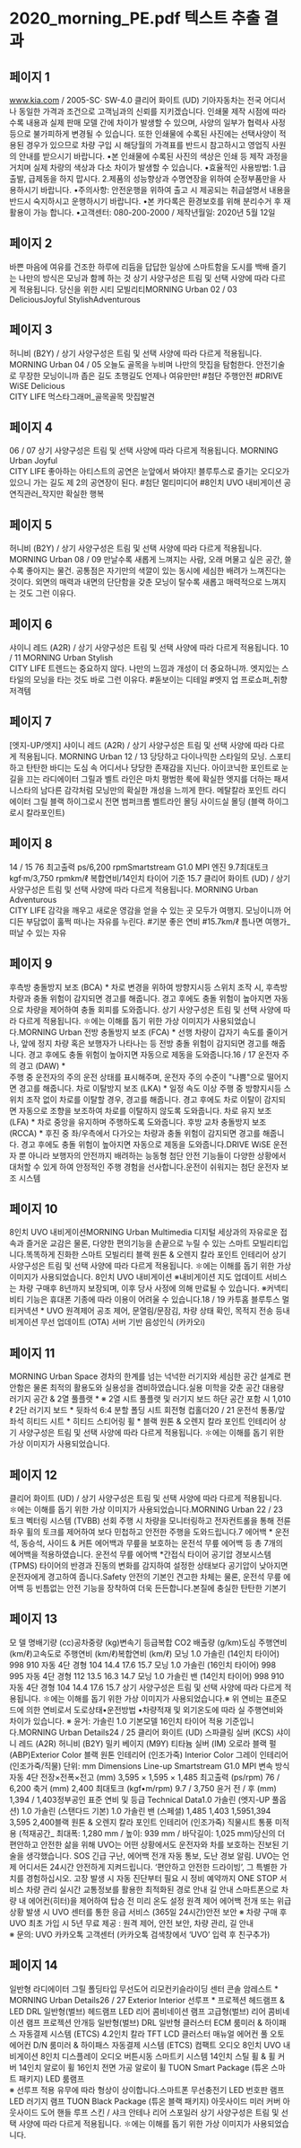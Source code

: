 # 2020_morning_PE.pdf 텍스트 추출 결과

## 페이지 1

   www.kia.com / 2005-SC· SW-4.0
클리어 화이트 (UD)
기아자동차는 전국 어디서나 동일한 가격과 조건으로 고객님과의 신뢰를 지키겠습니다.
인쇄물 제작 시점에 따라 수록 내용과 실제 판매 모델 간에 차이가 발생할 수 있으며, 
사양의 일부가 협력사 사정 등으로 불가피하게 변경될 수 있습니다. 또한 인쇄물에 수록된 사진에는 선택사양이 적용된 
경우가 있으므로 차량 구입 시 해당월의 가격표를 반드시 참고하시고 영업직 사원 의 안내를 받으시기 바랍니다.
•본 인쇄물에 수록된 사진의 색상은 인쇄 등 제작 과정을 거치며 실제 차량의 색상과 다소 차이가 발생할 수 있습니다.
•효율적인 사용방법: 1.급출발, 급제동을 하지 맙시다.  2.제품의 성능향상과 수명연장을 위하여 순정부품만을 사용하시기 바랍니다.
•주의사항: 안전운행을 위하여 출고 시 제공되는 취급설명서 내용을  반드시 숙지하시고 운행하시기 바랍니다.
•본 카다록은 환경보호를 위해 분리수거 후 재활용이 가능 합니다.
•고객센터: 080-200-2000 / 제작년월일: 2020년 5월 12일


## 페이지 2

바쁜 마음에 여유를
건조한 하루에 리듬을
답답한 일상에 스마트함을
도시를 백배 즐기는 나만의 방식은
모닝과 함께 하는 것
상기 사양구성은 트림 및 선택 사양에 따라 다르게 적용됩니다. 당신을 위한 시티 모빌리티MORNING Urban 02 / 03
DeliciousJoyful
StylishAdventurous

## 페이지 3

허니비 (B2Y)  / 상기 사양구성은 트림 및 선택 사양에 따라 다르게 적용됩니다. MORNING Urban 04 / 05
오늘도 골목을 누비며 나만의 맛집을 탐험한다.
안전기술로 무장한 모닝이니까
좁은 길도 초행길도 언제나 여유만만!
#첨단 주행안전 #DRIVE WiSE
Delicious  
CITY LIFE
먹스타그래머_골목골목 맛집발견

## 페이지 4

06 / 07
상기 사양구성은 트림 및 선택 사양에 따라 다르게 적용됩니다. MORNING Urban
Joyful  
CITY LIFE
좋아하는 아티스트의 공연은 눈앞에서 봐야지!
블루투스로 즐기는 오디오가 있으니
가는 길도 제 2의 공연장이 된다.
#첨단 멀티미디어 #8인치 UVO 내비게이션
공연직관러_작지만 확실한 행복

## 페이지 5

허니비 (B2Y)  / 상기 사양구성은 트림 및 선택 사양에 따라 다르게 적용됩니다. MORNING Urban 08 / 09
만날수록 새롭게 느껴지는 사람, 오래 머물고 싶은 공간, 쓸수록 좋아지는 물건.
공통점은 자기만의 색깔이 있는 동시에 세심한 배려가 느껴진다는 것이다.
외면의 매력과 내면의 단단함을 갖춘 모닝이 
탈수록 새롭고 매력적으로 느껴지는 것도 그런 이유다.

## 페이지 6

샤이니 레드 (A2R)  / 상기 사양구성은 트림 및 선택 사양에 따라 다르게 적용됩니다. 10 / 11 MORNING Urban
Stylish  
CITY LIFE
트렌드는 중요하지 않다. 
나만의 느낌과 개성이 더 중요하니까.
엣지있는 스타일의 모닝을 타는 것도 바로 그런 이유다.
#돋보이는 디테일 #엣지 업
프로쇼퍼_취향저격템

## 페이지 7

[엣지-UP/엣지] 샤이니 레드 (A2R)  / 상기 사양구성은 트림 및 선택 사양에 따라 다르게 적용됩니다. MORNING Urban 12 / 13
당당하고 다이나믹한 스타일의 모닝. 
스포티하고 탄탄한 바디는 도심 속 어디서나 당당한 존재감을 지닌다. 
아이코닉한 포인트로 눈길을 끄는 라디에이터 그릴과 벨트 라인은 
마치 평범한 룩에 확실한 엣지를 더하는 패셔니스타의 남다른 감각처럼 
모닝만의 확실한 개성을 느끼게 한다.
메탈칼라 포인트 라디에이터 그릴
블랙 하이그로시 전면 범퍼크롬 벨트라인 몰딩
사이드실 몰딩 (블랙 하이그로시 칼라포인트)

## 페이지 8

14 / 15
76 최고출력 
ps/6,200 rpmSmartstream G1.0 MPI 엔진
9.7최대토크 
kgf·m/3,750 rpmkm/ℓ 
복합연비/14인치 타이어 기준 15.7
클리어 화이트 (UD)  / 상기 사양구성은 트림 및 선택 사양에 따라 다르게 적용됩니다. MORNING Urban
Adventurous  
CITY LIFE
감각을 깨우고 새로운 영감을 얻을 수 있는 곳
모두가 여행지. 모닝이니까 어디든 부담없이
훌쩍 떠나는 자유를 누린다.
#기분 좋은 연비 #15.7km/ℓ
틈나면 여행가_떠날 수 있는 자유

## 페이지 9

후측방 충돌방지 보조 (BCA) *
차로 변경을 위하여 방향지시등 스위치 조작 시, 후측방 차량과 충돌 위험이
감지되면 경고를 해줍니다. 경고 후에도 충돌 위험이 높아지면 자동으로 차량을
제어하여 충돌 회피를 도와줍니다. 
상기 사양구성은 트림 및 선택 사양에 따라 다르게 적용됩니다.   ✽에는 이해를 돕기 위한 가상 이미지가 사용되었습니다.MORNING Urban
전방 충돌방지 보조 (FCA) *
선행 차량이 갑자기 속도를 줄이거나, 앞에 정지 차량 혹은 보행자가 나타나는 등 
전방 충돌 위험이 감지되면 경고를 해줍니다. 경고 후에도 충돌 위험이 높아지면 
자동으로 제동을 도와줍니다.16 / 17
운전자 주의 경고 (DAW) *  
주행 중 운전자의 주의 운전 상태를 표시해주며, 운전자 주의 수준이 "나쁨"으로 
떨어지면 경고를 해줍니다.
차로 이탈방지 보조 (LKA) *
일정 속도 이상 주행 중 방향지시등 스위치 조작 없이 차로를 이탈할 경우, 
경고를 해줍니다. 경고 후에도 차로 이탈이 감지되면 자동으로 조향을 
보조하여 차로를 이탈하지 않도록 도와줍니다.
차로 유지 보조 (LFA) * 
차로 중앙을 유지하며 주행하도록 도와줍니다.
후방 교차 충돌방지 보조 (RCCA) *
후진 중 좌/우측에서 다가오는 차량과 충돌 위험이 감지되면 경고를 해줍니다. 
경고 후에도 충돌 위험이 높아지면 자동으로 제동을 도와줍니다.DRIVE WiSE
운전자 뿐 아니라 보행자의 안전까지 배려하는 능동형 첨단 안전 기능들이
다양한 상황에서 대처할 수 있게 하여 안정적인 주행 경험을 선사합니다.운전이 쉬워지는 첨단 운전자 보조 시스템


## 페이지 10

8인치 UVO 내비게이션MORNING Urban
Multimedia
디지털 세상과의 자유로운 접속과 즐거운 교감은 물론, 
다양한 편의기능을 손끝으로 누릴 수 있는 스마트 모빌리티입니다.똑똑하게 진화한 스마트 모빌리티 
블랙 원톤 & 오렌지 칼라 포인트 인테리어
상기 사양구성은 트림 및 선택 사양에 따라 다르게 적용됩니다.   ✽에는 이해를 돕기 위한 가상 이미지가 사용되었습니다. 8인치 UVO 내비게이션 ※내비게이션 지도 업데이트 서비스는 차량 구매후 8년까지 보장되며, 이후 당사 사정에 의해 만료될 수 있습니다.  ※커넥티비티 기능은 휴대폰 기종에 따라 이용이 어려울 수 있습니다.18 / 19
카투홈 
블루투스 멀티커넥션 *
UVO 원격제어 
공조 제어, 문열림/문잠김, 차량 상태 확인, 목적지 전송 등내비게이션 무선 업데이트 (OTA)
서버 기반 음성인식 (카카오i)


## 페이지 11

MORNING Urban
Space
경차의 한계를 넘는 넉넉한 러기지와 세심한 공간 설계로
편안함은 물론 최적의 활용도와 실용성을 겸비하였습니다.실용 미학을 갖춘 공간
대용량 러기지 공간 & 2열 풀플랫 *
※ 2열 시트 풀플랫 및 러기지 보드 하단 공간 포함 시 1,010 ℓ
2단 러기지 보드 * 뒷좌석 6:4 분할 폴딩 시트
회전형 컵홀더20 / 21
운전석 통풍/앞좌석 히티드 시트 * 히티드 스티어링 휠 * 
블랙 원톤 & 오렌지 칼라 포인트 인테리어
상기 사양구성은 트림 및 선택 사양에 따라 다르게 적용됩니다.   ✽에는 이해를 돕기 위한 가상 이미지가 사용되었습니다.

## 페이지 12

클리어 화이트 (UD)  / 상기 사양구성은 트림 및 선택 사양에 따라 다르게 적용됩니다.   ✽에는 이해를 돕기 위한 가상 이미지가 사용되었습니다.MORNING Urban 22 / 23
토크 벡터링 시스템 (TVBB)
선회 주행 시 차량을 모니터링하고 전자컨트롤을 통해 전륜 좌우 휠의 
토크를 제어하여 보다 민첩하고 안전한 주행을 도와드립니다.7 에어백 * 
운전석, 동승석, 사이드 & 커튼 에어백과 무릎을 보호하는
운전석 무릎 에어백 등 총 7개의 에어백을 적용하였습니다.
운전석 무릎 에어백 *간접식 타이어 공기압 경보시스템 (TPMS)
타이어의 반경과 진동의 변화를 감지하여 설정한 상태보다 
공기압이 낮아지면 운전자에게 경고하여 줍니다.Safety
안전의 기본인 견고한 차체는 물론, 운전석 무릎 에어백 등
빈틈없는 안전 기능을 장착하여 더욱 든든합니다.본질에 충실한 탄탄한 기본기

## 페이지 13

모 델 명배기량
(cc)공차중량
(kg)변속기 등급복합
CO2 배출량
(g/km)도심
주행연비
(km/ℓ)고속도로
주행연비
(km/ℓ)복합연비
(km/ℓ)
       모닝 1.0 가솔린 (14인치 타이어) 998 910 자동 4단 경형 104 14.4 17.6 15.7
       모닝 1.0 가솔린 (16인치 타이어) 998 995 자동 4단 경형 112 13.5 16.3 14.7
       모닝 1.0 가솔린 밴 (14인치 타이어) 998 910 자동 4단 경형 104 14.4 17.6 15.7
상기 사양구성은 트림 및 선택 사양에 따라 다르게 적용됩니다.   ✽에는 이해를 돕기 위한 가상 이미지가 사용되었습니다.※ 위 연비는 표준모드에 의한 연비로서 도로상태•운전방법 •차량적재 및 외기온도에 따라 실 주행연비와 차이가 있습니다. ※ 윤거: 가솔린 1.0 기본모델 16인치 타이어 적용 기준입니다.MORNING Urban
Details24 / 25
클리어 화이트 (UD)
 스파클링 실버 (KCS)
 샤이니 레드 (A2R)
 허니비 (B2Y) 밀키 베이지 (M9Y) 
 티타늄 실버 (IM)
 오로라 블랙 펄 (ABP)Exterior Color
블랙 원톤 인테리어 (인조가죽) Interior Color
그레이 인테리어 (인조가죽/직물) 
단위: mm Dimensions Line-up
Smartstream G1.0 MPI
변속 방식 자동 4단 전장×전폭×전고 (mm) 3,595 × 1,595 × 1,485
최고출력 (ps/rpm) 76 / 6,200 축거 (mm) 2,400
최대토크 (kgf•m/rpm) 9.7 / 3,750 윤거 전 / 후 (mm) 1,394 / 1,403정부공인 표준 연비 및 등급 Technical Data1.0 가솔린 (엣지-UP 풀옵션) 1.0 가솔린 (스탠다드 기본) 1.0 가솔린 밴 (스페셜)
1,485
1,403
 1,5951,394
3,595
2,400블랙 원톤 & 오렌지 칼라 포인트 인테리어 (인조가죽)
  직물시트   통풍 미적용
(적재공간_ 최대폭: 1,280 mm / 높이: 939 mm / 바닥길이: 1,025 mm)당신의 더 편안하고 안전한 삶을 위해 UVO는 어떤 
상황에서도 운전자와 차를 보호하는 진보된 기술을 
생각했습니다. SOS 긴급 구난, 에어백 전개 자동 통보, 
도난 경보 알림. UVO는 언제 어디서든 24시간 안전하게 
지켜드립니다. ‘편안하고 안전한 드라이빙’, 
그 특별한 가치를 경험하십시오.
고장 발생 시 자동 진단부터 
필요 시 정비 예약까지 ONE 
STOP 서비스 차량 관리
실시간 교통정보를 활용한 
최적화된 경로 안내 길 안내 스마트폰으로 차량 내 
에어컨(히터)을 제어하여 탑승 
전 미리 온도 설정 원격 제어
에어백 전개 또는 위급상황 
발생 시 UVO 센터를 통한 
응급 서비스 (365일 24시간)안전 보안 
※ 차량 구매 후 UVO 최초 가입 시 5년 무료 제공
   : 원격 제어, 안전 보안, 차량 관리, 길 안내  
※ 문의: UVO 카카오톡 고객센터 
   (카카오톡 검색창에서 ‘UVO’ 입력 후 친구추가)

## 페이지 14

일반형 라디에이터 그릴 
 폴딩타입 무선도어 리모컨키슬라이딩 센터 콘솔 암레스트  *  MORNING Urban
Details26 / 27
Exterior Interior
선루프  * 
프로젝션 헤드램프 & LED DRL
 일반형(벌브) 헤드램프 
 LED 리어 콤비네이션 램프
 고급형(벌브) 리어 콤비네이션 램프 
프로젝션 안개등 일반형(벌브) DRL 
일반형 클러스터
ECM 룸미러 & 
하이패스 자동결제 시스템 (ETCS)
4.2인치 칼라 TFT LCD 클러스터
 매뉴얼 에어컨 
 풀 오토 에어컨 
D/N 룸미러 & 
하이패스 자동결제 시스템 (ETCS)
컴팩트 오디오 
 8인치 UVO 내비게이션 
 8인치 디스플레이 오디오 
버튼시동 스마트키 시스템 14인치 스틸 휠 & 휠 커버 14인치 알로이 휠 16인치 전면 가공 알로이 휠
TUON Smart Package  (튜온 스마트 패키지)
LED 룸램프  
※ 선루프 적용 유무에 따라 형상이 상이합니다.스마트폰 무선충전기 
 LED 번호판 램프 
 LED 러기지 램프 TUON Black Package  (튜온 블랙 패키지)
아웃사이드 미러 커버 아웃사이드 도어 핸들 루프 스킨 / 샤크 안테나 리어 스포일러
상기 사양구성은 트림 및 선택 사양에 따라 다르게 적용됩니다.   ✽에는 이해를 돕기 위한 가상 이미지가 사용되었습니다.

